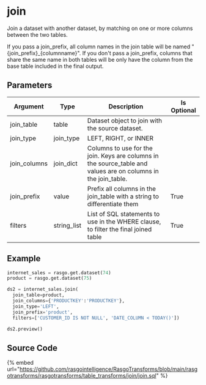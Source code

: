 

# join

Join a dataset with another dataset, by matching on one or more columns between the two tables.

If you pass a join_prefix, all column names in the join table will be named "{join_prefix}_{columnname}".
If you don't pass a join_prefix, columns that share the same name in both tables will be only have the column from the base table included in the final output.


## Parameters

|   Argument   |    Type     |                                                  Description                                                   | Is Optional |
| ------------ | ----------- | -------------------------------------------------------------------------------------------------------------- | ----------- |
| join_table   | table       | Dataset object to join with the source dataset.                                                                |             |
| join_type    | join_type   | LEFT, RIGHT, or INNER                                                                                          |             |
| join_columns | join_dict   | Columns to use for the join. Keys are columns in the source_table and values are on columns in the join_table. |             |
| join_prefix  | value       | Prefix all columns in the join_table with a string to differentiate them                                       | True        |
| filters      | string_list | List of SQL statements to use in the WHERE clause, to filter the final joined table                            | True        |


## Example

```python
internet_sales = rasgo.get.dataset(74)
product = rasgo.get.dataset(75)

ds2 = internet_sales.join(
  join_table=product,
  join_columns={'PRODUCTKEY':'PRODUCTKEY'},
  join_type='LEFT',
  join_prefix='product',
  filters=['CUSTOMER_ID IS NOT NULL', 'DATE_COLUMN < TODAY()'])

ds2.preview()
```

## Source Code

{% embed url="https://github.com/rasgointelligence/RasgoTransforms/blob/main/rasgotransforms/rasgotransforms/table_transforms/join/join.sql" %}

